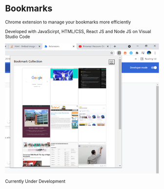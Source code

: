 # Bookmarks
Chrome extension to manage your bookmarks more efficiently

Developed with JavaScirpt, HTML/CSS, React JS and Node JS on Visual Studio Code

![Screenshot](Screenshot.PNG)

Currently Under Development
